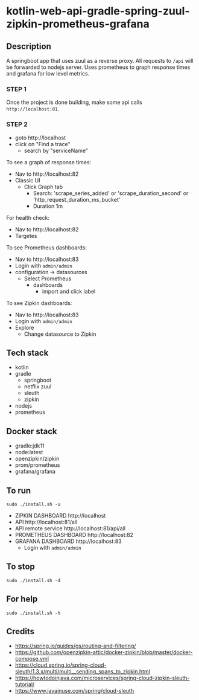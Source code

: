# kotlin-web-api-gradle-spring-zuul-zipkin-prometheus-grafana

## Description
A springboot app that uses zuul
as a reverse proxy. All requests
to `/api` will be forwarded to nodejs
server.
Uses prometheus to graph response times
and grafana for low level metrics.

### STEP 1
Once the project is done building, make
some api calls `http://localhost:81`.

### STEP 2
- goto http://localhost
- click on "Find a trace"
  - search by "serviceName"

To see a graph of response times:
- Nav to http://localhost:82
- Classic UI
  - Click Graph tab
    - Search: 'scrape_series_added'
      or 'scrape_duration_second'
      or 'http_request_duration_ms_bucket'
    - Duration 1m

For health check:
- Nav to http://localhost:82
- Targetes

To see Prometheus dashboards:
- Nav to http://localhost:83
- Login with `admin/admin`
- configuration -> datasources
  - Select Prometheus
    - dashboards
      - import and click label

To see Zipkin dashboards:
- Nav to http://localhost:83
- Login with `admin/admin`
- Explore
  - Change datasource to Zipkin

## Tech stack
- kotlin
- gradle
  - springboot
  - netflix zuul
  - sleuth
  - zipkin
- nodejs
- prometheus

## Docker stack
- gradle:jdk11
- node:latest
- openzipkin/zipkin
- prom/prometheus
- grafana/grafana

## To run
`sudo ./install.sh -u`
- ZIPKIN DASHBOARD http://localhost
- API http://localhost:81/all
- API remote service http://localhost:81/api/all
- PROMETHEUS DASHBOARD http://localhost:82
- GRAFANA DASHBOARD http://localhost:83
  - Login with `admin/admin`

## To stop
`sudo ./install.sh -d`

## For help
`sudo ./install.sh -h`

## Credits
- https://spring.io/guides/gs/routing-and-filtering/
- https://github.com/openzipkin-attic/docker-zipkin/blob/master/docker-compose.yml
- https://cloud.spring.io/spring-cloud-sleuth/1.3.x/multi/multi__sending_spans_to_zipkin.html
- https://howtodoinjava.com/microservices/spring-cloud-zipkin-sleuth-tutorial/
- https://www.javainuse.com/spring/cloud-sleuth
